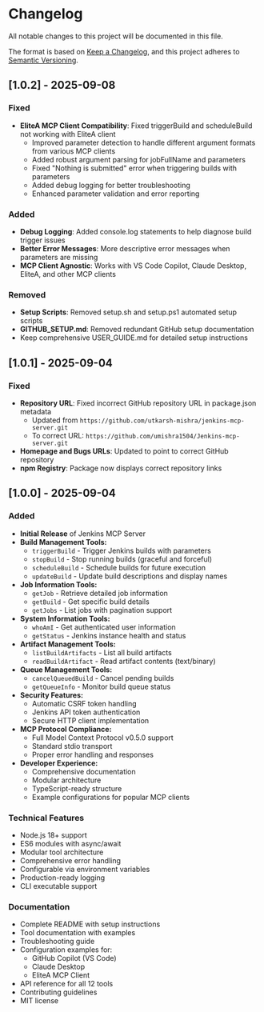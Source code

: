 # Changelog

All notable changes to this project will be documented in this file.

The format is based on [Keep a Changelog](https://keepachangelog.com/en/1.0.0/),
and this project adheres to [Semantic Versioning](https://semver.org/spec/v2.0.0.html).

## [1.0.2] - 2025-09-08

### Fixed

-   **EliteA MCP Client Compatibility**: Fixed triggerBuild and scheduleBuild not working with EliteA client
    -   Improved parameter detection to handle different argument formats from various MCP clients
    -   Added robust argument parsing for jobFullName and parameters
    -   Fixed "Nothing is submitted" error when triggering builds with parameters
    -   Added debug logging for better troubleshooting
    -   Enhanced parameter validation and error reporting

### Added

-   **Debug Logging**: Added console.log statements to help diagnose build trigger issues
-   **Better Error Messages**: More descriptive error messages when parameters are missing
-   **MCP Client Agnostic**: Works with VS Code Copilot, Claude Desktop, EliteA, and other MCP clients

### Removed

-   **Setup Scripts**: Removed setup.sh and setup.ps1 automated setup scripts
-   **GITHUB_SETUP.md**: Removed redundant GitHub setup documentation
-   Keep comprehensive USER_GUIDE.md for detailed setup instructions

## [1.0.1] - 2025-09-04

### Fixed

-   **Repository URL**: Fixed incorrect GitHub repository URL in package.json metadata
    -   Updated from `https://github.com/utkarsh-mishra/jenkins-mcp-server.git`
    -   To correct URL: `https://github.com/umishra1504/Jenkins-mcp-server.git`
-   **Homepage and Bugs URLs**: Updated to point to correct GitHub repository
-   **npm Registry**: Package now displays correct repository links

## [1.0.0] - 2025-09-04

### Added

-   **Initial Release** of Jenkins MCP Server
-   **Build Management Tools:**
    -   `triggerBuild` - Trigger Jenkins builds with parameters
    -   `stopBuild` - Stop running builds (graceful and forceful)
    -   `scheduleBuild` - Schedule builds for future execution
    -   `updateBuild` - Update build descriptions and display names
-   **Job Information Tools:**
    -   `getJob` - Retrieve detailed job information
    -   `getBuild` - Get specific build details
    -   `getJobs` - List jobs with pagination support
-   **System Information Tools:**
    -   `whoAmI` - Get authenticated user information
    -   `getStatus` - Jenkins instance health and status
-   **Artifact Management Tools:**
    -   `listBuildArtifacts` - List all build artifacts
    -   `readBuildArtifact` - Read artifact contents (text/binary)
-   **Queue Management Tools:**
    -   `cancelQueuedBuild` - Cancel pending builds
    -   `getQueueInfo` - Monitor build queue status
-   **Security Features:**
    -   Automatic CSRF token handling
    -   Jenkins API token authentication
    -   Secure HTTP client implementation
-   **MCP Protocol Compliance:**
    -   Full Model Context Protocol v0.5.0 support
    -   Standard stdio transport
    -   Proper error handling and responses
-   **Developer Experience:**
    -   Comprehensive documentation
    -   Modular architecture
    -   TypeScript-ready structure
    -   Example configurations for popular MCP clients

### Technical Features

-   Node.js 18+ support
-   ES6 modules with async/await
-   Modular tool architecture
-   Comprehensive error handling
-   Configurable via environment variables
-   Production-ready logging
-   CLI executable support

### Documentation

-   Complete README with setup instructions
-   Tool documentation with examples
-   Troubleshooting guide
-   Configuration examples for:
    -   GitHub Copilot (VS Code)
    -   Claude Desktop
    -   EliteA MCP Client
-   API reference for all 12 tools
-   Contributing guidelines
-   MIT license
